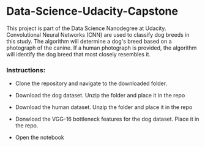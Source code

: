 # Data-Science-Udacity-Capstone
This project is part of the Data Science Nanodegree at Udacity. Convolutional Neural Networks (CNN) are used to classify dog breeds in this study. The algorithm will determine a dog's breed based on a photograph of the canine. If a human photograph is provided, the algorithm will identify the dog breed that most closely resembles it.
### Instructions:
- Clone the repository and navigate to the downloaded folder.
- Download the dog dataset. Unzip the folder and place it in the repo

- Download the human dataset. Unzip the folder and place it in the repo
- Donwload the VGG-16 bottleneck features for the dog dataset. Place it in the repo.
- Open the notebook

